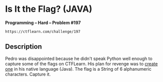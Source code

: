 # Is It the Flag? (JAVA)

**Programming – Hard – Problem #197**

`https://ctflearn.com/challenge/197`


## Description

Pedro was disappointed because he didn't speak Python well enough to capture
some of the flags on CTFLearn. His plan for revenge was to
[create one](./extra/IsItTheFlag.java) in his native language (Java).
The flag is a String of 6 alphanumeric characters. Capture it.
